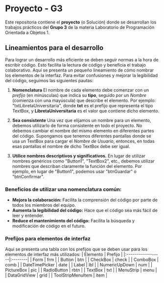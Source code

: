 
# Proyecto - G3

Este repositoria contiene el **proyecto** (o Solución) donde se desarrollan los trabajos prácticos del **Grupo 3** de la materia Laboratorio de Programación Orientada a Objetos 1. 


## Lineamientos para el desarrollo
Para lograr un desarrollo más eficiente se deben seguir normas a la hora de escribir código. Esto facilita la lectura de código y beneficia el trabajo colaborativo. 
Aquí se presenta un pequeño lineamiento de cómo nombrar los elementos de la interfaz. Para evitar confusiones y mejorar la legibilidad del código, seguimos las siguientes pautas:

1. **Nomenclatura**
El nombre de cada elemento debe comenzar con un *prefijo* (en minúsculas) que indica su **tipo**, seguido por un *Nombre* (comienza con una mayúscula) que describe el elemento. Por ejemplo: "txtLibretaUniversitaria", donde **txt** es el prefijo que representa el tipo TextBox, y **LibretaUniversitaria** es el valor que contiene dicho elemento.

2. **Sea consistente**
Una vez que elijamos un nombre para un elemento, debemos utilizarlo de forma consistente en todo el proyecto. No debemos cambiar el nombre del mismo elemento en diferentes partes del código. Supongamos que tenemos diferentes pantallas donde se usa un TextBox para cargar el *Nombre de Usuario*, entonces, en todas esas pantallas el nombre de dicho TextBox debe ser igual.

3. **Utilice nombres descriptivos y significativos.**
En lugar de utilizar nombres genéricos como "Button1", "TextBox2", etc., debemos utilizar nombres que describan claramente la función del elemento. Por ejemplo, en lugar de "Button1", podemos usar "btnGuardar" o "btnConfirmar".


### Beneficios de utilizar una nomenclatura común:

-   **Mejora la colaboración:** Facilita la comprensión del código por parte de todos los miembros del equipo.
-   **Aumenta la legibilidad del código:** Hace que el código sea más fácil de leer y entender.
-   **Reduce el mantenimiento del código:** Facilita la búsqueda y modificación de código en el futuro.


### Prefijos para elementos de interfaz

Aquí se presenta una tabla con los prefijos que se deben usar para los elementos de interfaz más utilizados:
| Elemento          | Prefijo |
|:------------------|:--------|
| Form              | frm     |
| Button            | btn     |
| CheckBox          | check   |
| ComboBox          | comb    |
| DateTimePicker    | date    |
| Label             | lbl     |
| NumericUpDown     | num     |
| PictureBox        | pic     |
| RadioButton       | rbtn    |
| TextBox           | txt     |
| MenuStrip         | menu    |
| DataGridView      | grid    |
| ToolStripMenuItem | item    |

